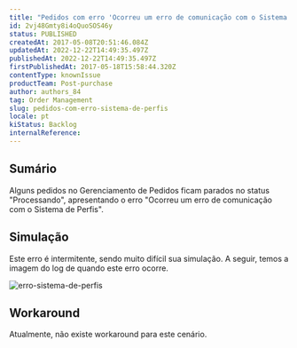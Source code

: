 ```yaml
---
title: "Pedidos com erro 'Ocorreu um erro de comunicação com o Sistema de Perfis'"
id: 2vj48Gmty8i4oQuoSOS46y
status: PUBLISHED
createdAt: 2017-05-08T20:51:46.084Z
updatedAt: 2022-12-22T14:49:35.497Z
publishedAt: 2022-12-22T14:49:35.497Z
firstPublishedAt: 2017-05-18T15:58:44.320Z
contentType: knownIssue
productTeam: Post-purchase
author: authors_84
tag: Order Management
slug: pedidos-com-erro-sistema-de-perfis
locale: pt
kiStatus: Backlog
internalReference: 
---
```


## Sumário

Alguns pedidos no Gerenciamento de Pedidos ficam parados no status "Processando", apresentando o erro "Ocorreu um erro de comunicação com o Sistema de Perfis".

## Simulação

Este erro é intermitente, sendo muito difícil sua simulação. A seguir, temos a imagem do log de quando este erro ocorre.

![erro-sistema-de-perfis](https://images.contentful.com/alneenqid6w5/3XS6EnP8kU8W2SewuYsAes/503ce84831f50a80f57bc31a713a71c7/erro-sistema-de-perfis.png)

## Workaround

Atualmente, não existe workaround para este cenário.

